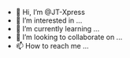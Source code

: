 - 👋 Hi, I’m @JT-Xpress
- 👀 I’m interested in ...
- 🌱 I’m currently learning ...
- 💞️ I’m looking to collaborate on ...
- 📫 How to reach me ...

<!---
JT-Xpress/JT-Xpress is a ✨ special ✨ repository because its `README.md` (this file) appears on your GitHub profile.
You can click the Preview link to take a look at your changes.
--->
